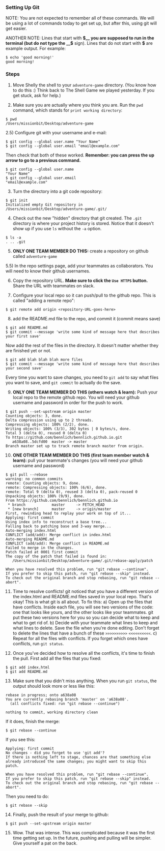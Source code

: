 ### Setting Up Git
NOTE: You are not expected to remember all of these commands. We will be using a lot of commands today to get set up, but after this, using git will get easier.

ANOTHER NOTE: Lines that start with __$__ you are supposed to run in the terminal (but do not type the __$__ sign). Lines that do not start with __$__ are example output. For example:
```
$ echo 'good morning!'
good morning!
```

### Steps

1) Move Shelly the shell to your `adventure-game` directory. (You know how to do this :) Think back to The Shell Game we played yesterday. If you get stuck, ask for help.)

2) Make sure you are actually where you think you are. Run the `pwd` command, which stands for `print working directory`:
```
$ pwd
/Users/missionbit/Desktop/adventure-game
```

2.5) Configure git with your username and e-mail:
```
$ git config --global user.name "Your Name"
$ git config --global user.email "email@example.com"
```
Then check that both of these worked. __Remember: you can press the up arrow to go to a previous command.__
```
$ git config --global user.name
"Your Name"
$ git config --global user.email
"email@example.com"
```

3) Turn the directory into a git code repository:
```
$ git init
Initialized empty Git repository in /Users/missionbit/Desktop/adventure-game/.git/
```
4) Check out the new "hidden" directory that git created. The `.git` directory is where your project history is stored. Notice that it doesn't show up if you use `ls` without the `-a` option.
```
$ ls -a
. .. .git
```

5) __ONLY ONE TEAM MEMBER DO THIS:__ create a repository on github called `adventure-game`

5.5) In the repo settings page, add your teammates as collaborators. You will need to know their github usernames.

6) Copy the repository URL. __Make sure to click the `Use HTTPS` button.__ Share the URL with teammates on slack.

7) Configure your local repo so it can push/pull to the github repo. This is called "adding a remote repo":
```
$ git remote add origin <repository-URL-goes-here>
```

8) add the README.md file to the repo, and commit it (commit means save)
```
$ git add README.md
$ git commit --message 'write some kind of message here that describes your first save'
```
Now add the rest of the files in the directory. It doesn't matter whether they are finished yet or not.
```
$ git add blah blah blah more files
$ git commit --message 'write some kind of message here that describes your second save'
```
Every time you want to save changes, you need to `git add` to say what files you want to save, and `git commit` to actually do the save.

9) __ONLY ONE TEAM MEMBER DO THIS (others watch & learn):__ Push your local repo to the remote github repo. You will need your github username and password in order for the push to work.
```
$ git push --set-upstream origin master
Counting objects: 3, done.
Delta compression using up to 2 threads.
Compressing objects: 100% (2/2), done.
Writing objects: 100% (3/3), 302 bytes | 0 bytes/s, done.
Total 3 (delta 0), reused 0 (delta 0)
To https://github.com/bennlich/bennlich.github.io.git
   a638a08..5dcfd00  master -> master
Branch master set up to track remote branch master from origin.
```

10) __ONE OTHER TEAM MEMBER DO THIS (first team member watch & learn):__ pull your teammate's changes (you will need your github username and password)
```
$ git pull --rebase
warning: no common commits
remote: Counting objects: 9, done.
remote: Compressing objects: 100% (6/6), done.
remote: Total 9 (delta 0), reused 3 (delta 0), pack-reused 0
Unpacking objects: 100% (9/9), done.
From https://github.com/bennlich/bennlich.github.io
 * branch            master     -> FETCH_HEAD
 * [new branch]      master     -> origin/master
First, rewinding head to replay your work on top of it...
Applying: first commit
Using index info to reconstruct a base tree...
Falling back to patching base and 3-way merge...
Auto-merging index.html
CONFLICT (add/add): Merge conflict in index.html
Auto-merging README.md
CONFLICT (add/add): Merge conflict in README.md
Failed to merge in the changes.
Patch failed at 0001 first commit
The copy of the patch that failed is found in:
   /Users/missionbit/Desktop/adventure-game/.git/rebase-apply/patch

When you have resolved this problem, run "git rebase --continue".
If you prefer to skip this patch, run "git rebase --skip" instead.
To check out the original branch and stop rebasing, run "git rebase --abort".

```

11) Time to resolve conflicts! git noticed that you have a different version of the index.html and README.md files saved in your local repo. That's okay! This is what git is all about. To fix this:
  a) Open up the files that have conflicts. Inside each file, you will see two versions of the code: one that looks like yours, and the other looks like your teammates. git put these two versions here for you so you can decide what to keep and what to get rid of.
  b) Decide with your teammate what lines to keep and what lines to delete. Save the file when you're done editing. Don't forget to delete the lines that have a bunch of these `>>>>>>>>>>` `<<<<<<<<<<`.
  c) Repeat for all the files with conflicts. If you forget which ones have conflicts, run `git status`.

12) Once you've decided how to resolve all the conflicts, it's time to finish the pull. First add all the files that you fixed:
```
$ git add index.html
$ git add README.md
```

13) Make sure that you didn't miss anything. When you run `git status`, the output should look more or less like this:
```
rebase in progress; onto a638a08
You are currently rebasing branch 'master' on 'a638a08'.
  (all conflicts fixed: run "git rebase --continue")

nothing to commit, working directory clean
```
If it does, finish the merge:
```
$ git rebase --continue
```
If you see this:
```
Applying: first commit
No changes - did you forget to use 'git add'?
If there is nothing left to stage, chances are that something else
already introduced the same changes; you might want to skip this patch.

When you have resolved this problem, run "git rebase --continue".
If you prefer to skip this patch, run "git rebase --skip" instead.
To check out the original branch and stop rebasing, run "git rebase --abort".
```
Then you need to do:
```
$ git rebase --skip
```

14) Finally, push the result of your merge to github:
```
$ git push --set-upstream origin master
```

15) Wow. That was intense. This was complicated because it was the first time getting set up. In the future, pushing and pulling will be simpler. Give yourself a pat on the back.

